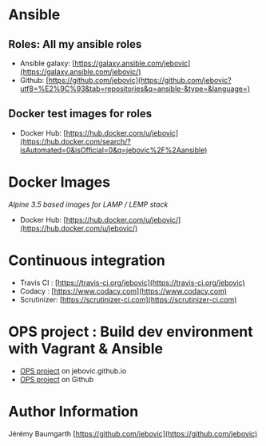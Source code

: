 # Ansible

## Roles: All my ansible roles

* Ansible galaxy: [https://galaxy.ansible.com/jebovic](https://galaxy.ansible.com/jebovic/)
* Github: [https://github.com/jebovic](https://github.com/jebovic?utf8=%E2%9C%93&tab=repositories&q=ansible-&type=&language=)

## Docker test images for roles

* Docker Hub: [https://hub.docker.com/u/jebovic](https://hub.docker.com/search/?isAutomated=0&isOfficial=0&q=jebovic%2F%2Aansible)

# Docker Images

*Alpine 3.5 based images for LAMP / LEMP stack*

* Docker Hub: [https://hub.docker.com/u/jebovic/](https://hub.docker.com/u/jebovic/)

# Continuous integration

* Travis CI : [https://travis-ci.org/jebovic](https://travis-ci.org/jebovic)
* Codacy : [https://www.codacy.com](https://www.codacy.com)
* Scrutinizer: [https://scrutinizer-ci.com](https://scrutinizer-ci.com)

# OPS project : Build dev environment with Vagrant & Ansible

* [OPS project](/ops) on jebovic.github.io
* [OPS project](https://github.com/jebovic/ops) on Github

# Author Information

Jérémy Baumgarth [https://github.com/jebovic](https://github.com/jebovic)
